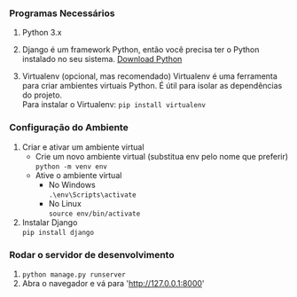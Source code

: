 ### Programas Necessários
  1. Python 3.x

  2. Django é um framework Python, então você precisa ter o Python instalado no seu sistema.
  [Download Python](https://www.python.org/downloads/)

  3. Virtualenv (opcional, mas recomendado)
  Virtualenv é uma ferramenta para criar ambientes virtuais Python. É útil para isolar as dependências do projeto.  
  Para instalar o Virtualenv:
  `pip install virtualenv`

### Configuração do Ambiente
  1. Criar e ativar um ambiente virtual
     * Crie um novo ambiente virtual (substitua env pelo nome que preferir)  
     `python -m venv env`
     * Ative o ambiente virtual
       * No Windows  
       `.\env\Scripts\activate`
       * No Linux  
       `source env/bin/activate`
  1. Instalar Django  
     `pip install django`

### Rodar o servidor de desenvolvimento  
  1.  `python manage.py runserver`
  2.  Abra o navegador e vá para 'http://127.0.0.1:8000'
